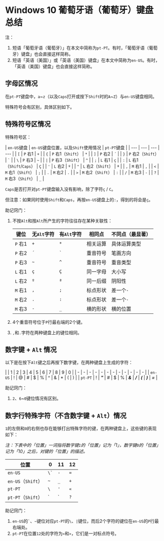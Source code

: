 # Windows 10 葡萄牙语（葡萄牙）键盘总结

注：
1. 短语「葡萄牙语（葡萄牙）」在本文中简称为`pt-PT`。有时，「葡萄牙语（葡萄牙）键盘」也会直接这样简称。
2. 短语「英语（美国）」或「英语（美国）键盘」在本文中简称为`en-US`。有时，「英语（美国）键盘」也会直接这样简称。

## 字母区情况

在`pt-PT`键盘中，`a`\~`z`（以及`Caps`打开或按下`Shift`时的`A`\~`Z`）与`en-US`键盘相同。

特殊符号会有区别，具体区别如下。

## 特殊符号区情况

特殊符号区：

| `en-US`键盘 | `en-US`键盘位置，以及`Shift`使用情况 | `pt-PT`键盘 |
| --- | --- | --- | --- |
| `[` | `P` 右1 | `+` |
| `{` | `P` 右1（`Shift`） | `*` |
| `]` | `P` 右2 | `´` |
| `}` | `P` 右2（`Shift`） | `` ` `` |
| `\` | `P` 右3 | `~` |
| `|` | `P` 右3（`Shift`） | `^` |
| `;` | `L` 右1 | `ç` |
| `:` | `L` 右1（`Shift`/`Caps`） | `Ç` |
| `'` | `L` 右2 | `º` |
| `"` | `L` 右2（`Shift`） | `ª` |
| `,` | `M` 右1 | `,` |
| `<` | `M` 右1（`Shift`） | `;` |
| `.` | `M` 右2 | `.` |
| `>` | `M` 右2（`Shift`） | `:` |
| `/` | `M` 右3 | `-` |
| `?` | `M` 右3（`Shift`） | `_` |

`Caps`是否打开对`pt-PT`键盘输入没有影响，除了字符`ç` / `C`。

但注意：如果同时使用`Shift`和`Caps`，再按`en-US`键盘上的`:`，得到的将会是`ç`。

助记窍门：

1. 不按`Alt`和按`Alt`所产生的字符往往存在某种关联性：
	
	| 键位 | 无`Alt`字符 | 有`Alt`字符 | 相同点 | 不同点（最显著） |
	| - | - | - | - | - |
	| `P` 右1 | `+` | `*` | 相关运算 | 具体运算类型 |
	| `P` 右2 | `´` | `` ` `` | 重音符号 | 笔画方向 |
	| `P` 右3 | `~` | `^` | 重音符号 | 重音类型 |
	| `L` 右1 | `ç` | `Ç` | 同一字母 | 大小写 |
	| `L` 右2 | `º` | `ª` | 同一后缀 | 阴阳性 |
	| `M` 右1 | `,` | `;` | 标点形状 | 差一个`·` |
	| `M` 右2 | `.` | `:` | 标点形状 | 差一个`·` |
	| `M` 右3 | `-` | `_` | 横的形状 | 横的位置 |

2. 4个重音符号位于`P`行最右端的2个键。
3. `,`和`.`字符在两种键盘上的键位相同。

## 数字键 + `Alt` 情况

以下是在按下`Alt`键之后再按下数字键，在两种键盘上生成的字符：

|  | 1 | 2 | 3 | 4 | 5 | 6 | 7 | 8 | 9 | 0 |
| - | - | - | - | - | - | - | - | - | - | - | - |
| `en-US` | ! | @ | # | $ | % | ^ | & | * | ( | ) |
| `pt-PT` | ! | ___"___ | # | $ | % | ___&___ | ___/___ | ___(___ | ___)___ | ___=___ |

助记窍门：

1. `2`、`6`~`0`键位情况有区别。

## 数字行特殊字符（不含数字键 + `Alt`）情况

`1`的左侧和`0`的右侧也存在能够打出特殊字符的键，在两种键盘上，这些键的表现如下：

_注：下表中的「位置」一词指将数字键`1`的「位置」记为「1」，数字键`0`的「位置」记为「10」之后，对键的「位置」的描述。_

|  位置 |  0 | 11 | 12 |
| - | - | - | - |
| `en-US` | `` \` `` | `-` | `=` |
| `en-US`（`Shift`） | `~` | `_` | `+` |
| `pt-PT` | `\` | `'` | `«` |
| `pt-PT`（`Shift`） | `|` | `?` | `»` |

助记窍门：

1. `en-US`的`` ` ``、`~`键位对应`pt-PT`的`\`、`|`键位，而后2个字符的键位在`en-US`的`P`行最右端处。
2. `pt-PT`在位置`12`处的字符为`«`和`»`，它们是一对标点符号。
